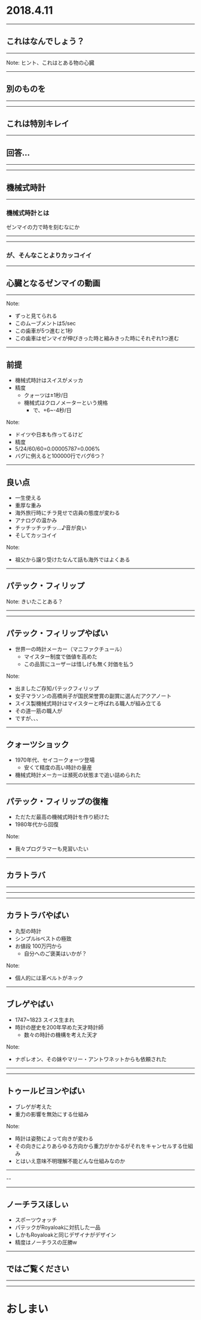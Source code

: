 
# 2018.4.11

---

## これはなんでしょう？

---

<!-- .slide: data-background-image="img/cap00300.jpg" data-background-size="100%" -->

Note:
ヒント、これはとある物の心臓

---

## 別のものを

---

<!-- .slide: data-background-image="img/MG_7930.jpg" data-background-size="100%" -->

---

<!-- .slide: data-background-image="img/MG_7930.jpg" data-background-size="100%" -->
<!-- .slide: style="background-color:rgba(0,0,0,0.5); " -->

## これは特別キレイ

---

## 回答...

---

<!-- .slide: data-background-image="img/ノーチラススケルトン.jpg" data-background-size="100%" -->

---

<!-- .slide: data-background-image="img/ノーチラススケルトン.jpg" data-background-size="100%" -->
<!-- .slide: style="background-color:rgba(0,0,0,0.5); " -->

## 機械式時計

---

<!-- .slide: data-background-image="img/ノーチラススケルトン.jpg" data-background-size="100%" -->
<!-- .slide: style="background-color:rgba(0,0,0,0.5); " -->

### 機械式時計とは

ゼンマイの力で時を刻むなにか

---

<!-- .slide: data-background-image="img/ノーチラススケルトン.jpg" data-background-size="100%" -->

---

<!-- .slide: data-background-image="img/ノーチラススケルトン.jpg" data-background-size="100%" -->
<!-- .slide: style="background-color:rgba(0,0,0,0.5); " -->

### が、そんなことよりカッコイイ

---

## 心臓となるゼンマイの動画

---

<!-- .slide: data-background-video="img/hoge.mp4" data-background-video-loop="true" data-background-video-muted -->

Note:
- ずっと見てられる
- このムーブメントは5/sec
- この歯車が5つ進むと1秒
- この歯車はゼンマイが伸びきった時と縮みきった時にそれぞれ1つ進む

---

## 前提

- 機械式時計はスイスがメッカ
- 精度
    - クォーツは±1秒/日
    - 機械式はクロノメーターという規格
        - で、+6~-4秒/日 <!-- .element: class="fragment" -->

Note:
- ドイツや日本も作ってるけど
- 精度
- 5/24/60/60=0.00005787=0.006%
- バグに例えると100000行でバグ6つ？

---

## 良い点

- 一生使える
- 重厚な重み
- 海外旅行時にチラ見せで店員の態度が変わる
- アナログの温かみ
- チッチッチッチッ...♪音が良い
- そしてカッコイイ

Note:
- 祖父から譲り受けたなんて話も海外ではよくある


---

## パテック・フィリップ

Note:
きいたことある？

---

<!-- .slide: data-background-image="img/パテックフィリップ.jpg" data-background-size="100%" -->

---

<!-- .slide: data-background-image="img/パテックフィリップ.jpg" data-background-size="100%" -->
<!-- .slide: style="background-color:rgba(0,0,0,0.5); " -->

## パテック・フィリップやばい

- 世界一の時計メーカー（マニファクチュール）
    - マイスター制度で価値を高めた <!-- .element: class="fragment" data-fragment-index="1" -->
    - この品質にユーザーは惜しげも無く対価を払う <!-- .element: class="fragment" data-fragment-index="1" -->

Note:
- 出ましたご存知パテックフィリップ
- 女子マラソンの高橋尚子が国民栄誉賞の副賞に選んだアクアノート
- スイス製機械式時計はマイスターと呼ばれる職人が組み立てる
- その道一筋の職人が
- ですが、、、

---

<!-- .slide: data-background-image="img/CITIZEN1970.jpg" data-background-size="100%" -->
<!-- .slide: style="background-color:rgba(0,0,0,0.5); " -->

## クォーツショック

- 1970年代、セイコークォーツ登場
    - 安くて精度の高い時計の量産
- 機械式時計メーカーは瀕死の状態まで追い詰められた

---

<!-- .slide: data-background-image="img/パテックフィリップ.jpg" data-background-size="100%" -->
<!-- .slide: style="background-color:rgba(0,0,0,0.5); " -->

## パテック・フィリップの復権

- ただただ最高の機械式時計を作り続けた
- 1980年代から回復

Note:
- 我々プログラマーも見習いたい

---

## カラトラバ

---

<!-- .slide: data-background-image="img/カラトラバ2.jpg" data-background-size="100%" -->

---

<!-- .slide: data-background-image="img/カラトラバ1.jpg" data-background-size="100%" -->

---

<!-- .slide: data-background-image="img/カラトラバ1.jpg" data-background-size="100%" -->
<!-- .slide: style="background-color:rgba(0,0,0,0.5); " -->

## カラトラバやばい

- 丸型の時計
- シンプルisベストの極致
- お値段 100万円から
    - 自分へのご褒美はいかが？

Note:
- 個人的には革ベルトがネック

---

<!-- .slide: data-background-image="img/Abraham_Louis_Breguet.jpg" data-background-size="30%" data-background-position="right bottom" -->
<!-- .slide: style="background-color:rgba(0,0,0,0.5); " -->

## ブレゲやばい

- 1747~1823 スイス生まれ
- 時計の歴史を200年早めた天才時計師
    - 数々の時計の機構を考えた天才

Note:
- ナポレオン、その妹やマリー・アントワネットからも依頼された

---

<!-- .slide: data-background-image="img/ブレゲクラシックトゥールビヨン5317.jpg" data-background-size="100%" -->

---

<!-- .slide: data-background-image="img/ブレゲクラシックトゥールビヨン5317.jpg" data-background-size="100%" -->
<!-- .slide: style="background-color:rgba(0,0,0,0.5); " -->

## トゥールビヨンやばい

- ブレゲが考えた
- 重力の影響を無効にする仕組み

Note:
- 時計は姿勢によって向きが変わる
- その向きによりあらゆる方向から重力がかかるがそれをキャンセルする仕組み
- とはいえ意味不明理解不能どんな仕組みなのか

---

<!-- .slide: data-background-image="img/ノーチラス.jpg" data-background-size="100%" -->

--

<!-- .slide: data-background-image="img/ap-royaloak-et-1.jpg" data-background-size="100%" -->

---

<!-- .slide: data-background-image="img/ノーチラス.jpg" data-background-size="100%" -->
<!-- .slide: style="background-color:rgba(0,0,0,0.5); " -->

## ノーチラスほしぃ

- スポーツウォッチ
- パテックがRoyaloakに対抗した一品
- しかもRoyaloakと同じデザイナがデザイン
- 精度はノーチラスの圧勝w <!-- .element: class="fragment" data-fragment-index="1" -->

---

## ではご覧ください

---

<!-- .slide: data-background-video="img/hoge.mp4" data-background-video-loop="true" data-background-video-muted -->

---

# おしまい

